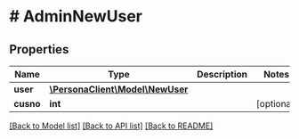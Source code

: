 # # AdminNewUser

## Properties

Name | Type | Description | Notes
------------ | ------------- | ------------- | -------------
**user** | [**\PersonaClient\Model\NewUser**](NewUser.md) |  | 
**cusno** | **int** |  | [optional] 

[[Back to Model list]](../../README.md#documentation-for-models) [[Back to API list]](../../README.md#documentation-for-api-endpoints) [[Back to README]](../../README.md)


